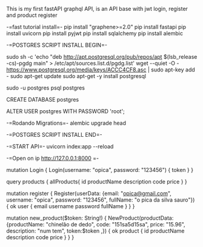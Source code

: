 This is my first fastAPI graphql API, is an API base with jwt login, register and product register

-=fast tutorial install=-
pip install "graphene>=2.0"
pip install fastapi
pip install uvicorn
pip install pyjwt
pip install sqlalchemy
pip install alembic

-=POSTGRES SCRIPT INSTALL BEGIN=-

sudo sh -c 'echo "deb http://apt.postgresql.org/pub/repos/apt \$(lsb_release -cs)-pgdg main" > /etc/apt/sources.list.d/pgdg.list'
wget --quiet -O - https://www.postgresql.org/media/keys/ACCC4CF8.asc | sudo apt-key add -
sudo apt-get update
sudo apt-get -y install postgresql

sudo -u postgres psql postgres

CREATE DATABASE postgres

ALTER USER postgres WITH PASSWORD 'root';

-=Rodando Migrations=-
alembic upgrade head

-=POSTGRES SCRIPT INSTALL END=-

-=START API=-
uvicorn index:app --reload

-=Open on ip http://127.0.0.1:8000 =-

mutation Login {
Login(username: "opica", password: "123456") {
token
}
}

query products {
allProducts{
id
productName
description
code
price
}
}

mutation register {
Register(userData: {email: "opica@gmail.com", username: "opica", password: "123456", fullName: "o pica da silva sauro"}) {
ok
user {
email
username
password
fullName
}
}
}

mutation new_product($token: String!) {
  NewProduct(productData: {productName: "chinelão de dedo", code: "151sa5d15sa", price: "15.96", description: "num tem", token:$token ,}) {
ok
product {
id
productName
description
code
price
}
}
}
